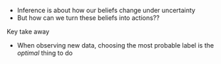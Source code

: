 - Inference is about how our beliefs change under uncertainty
- But how can we turn these beliefs into actions??



Key take away
- When observing new data, choosing the most probable label is the *optimal* thing to do